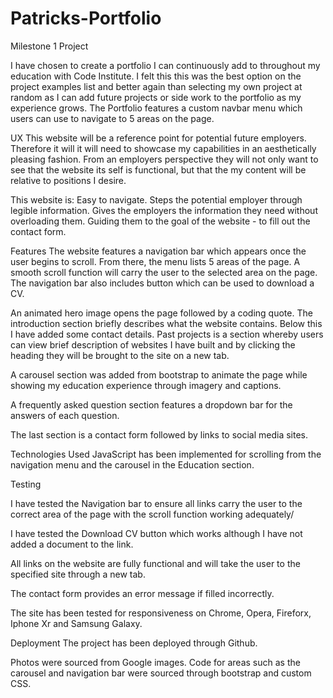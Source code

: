 # Patricks-Portfolio
Milestone 1 Project 


I have chosen to create a portfolio I can continuously add to throughout my education with Code Institute. I felt this this was the best option on the project examples list and better again than selecting my own project at random as I can add future projects or side work to the portfolio as my experience grows.
The Portfolio features a custom navbar menu which users can use to navigate to 5 areas on the page.



UX
This website will be a reference point for potential future employers. Therefore it will it will need to showcase my capabilities in an aesthetically pleasing fashion. From an employers perspective they will not only want to see that the website its self is functional, but that the my content will be relative to positions I desire.

This website is:
Easy to navigate.
Steps the potential employer through legible information.
Gives the employers the information they need without overloading them.
Guiding them to the goal of the website - to fill out the contact form.

Features
The website features a navigation bar which appears once the user begins to scroll.
From there, the menu lists 5 areas of the page. A smooth scroll function will carry the user to the selected area on the page.
The navigation bar also includes button which can be used to download a CV.

An animated hero image opens the page followed by a coding quote.
The introduction section briefly describes what the website contains. Below this I have added some contact details.
Past projects is a section whereby users can view brief description of websites I have built and by clicking the heading they will be brought to the site on a new tab.

A carousel section was added from bootstrap to animate the page while showing my education experience through imagery and captions.

A frequently asked question section features a dropdown bar for the answers of each question.

The last section is a contact form followed by links to social media sites.

Technologies Used
JavaScript has been implemented for scrolling from the navigation menu and the carousel in the Education section.


Testing

I have tested the Navigation bar to ensure all links carry the user to the correct area of the page with the scroll function working adequately/

I have tested the Download CV button which works although I have not added a document to the link.

All links on the website are fully functional and will take the user to the specified site through a new tab.

The contact form provides an error message if filled incorrectly.

The site has been tested for responsiveness on Chrome, Opera, Fireforx, Iphone Xr and Samsung Galaxy.


Deployment
The project has been deployed through Github.

Photos were sourced from Google images.
Code for areas such as the carousel and navigation bar were sourced through bootstrap and custom CSS.
